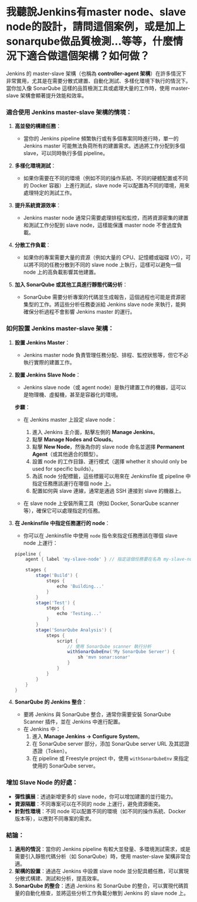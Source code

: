 # 我聽說Jenkins有master node、slave node的設計，請問這個案例，或是加上sonarqube做品質檢測...等等，什麼情況下適合做這個架構？如何做？

Jenkins 的 master-slave 架構（也稱為 **controller-agent 架構**）在許多情況下非常實用，尤其是在需要分散式建置、自動化測試、多樣化環境下執行的情況下。當你加入像 SonarQube 這樣的品質檢測工具或處理大量的工作時，使用 master-slave 架構會顯著提升效能和效率。

### 適合使用 Jenkins master-slave 架構的情境：

1. **高並發的構建任務**：
   - 當你的 Jenkins pipeline 頻繁執行或有多個專案同時進行時，單一的 Jenkins master 可能無法負荷所有的建置需求。透過將工作分配到多個 slave，可以同時執行多個 pipeline。

2. **多樣化環境測試**：
   - 如果你需要在不同的環境（例如不同的操作系統、不同的硬體配置或不同的 Docker 容器）上進行測試，slave node 可以配置為不同的環境，用來處理特定的測試工作。

3. **提升系統資源效率**：
   - Jenkins master node 通常只需要處理排程和監控，而將資源密集的建置和測試工作分配到 slave node，這樣能保護 master node 不會過度負載。

4. **分散工作負載**：
   - 如果你的專案需要大量的資源（例如大量的 CPU、記憶體或磁碟 I/O），可以將不同的任務分散到不同的 slave node 上執行，這樣可以避免一個 node 上的高負載影響其他建置。

5. **加入 SonarQube 或其他工具進行靜態代碼分析**：
   - SonarQube 需要分析專案的代碼並生成報告，這個過程也可能是資源密集型的工作。將這些分析任務委派給 Jenkins slave node 來執行，能夠確保分析過程不會影響 Jenkins master 的運行。

### 如何設置 Jenkins master-slave 架構：

1. **設置 Jenkins Master**：
   - Jenkins master node 負責管理任務分配、排程、監控狀態等，但它不必執行實際的建置工作。

2. **設置 Jenkins Slave Node**：
   - Jenkins slave node（或 agent node）是執行建置工作的機器，這可以是物理機、虛擬機，甚至是容器化的環境。

   **步驟**：
   - 在 Jenkins master 上設定 slave node：
     1. 進入 Jenkins 主介面，點擊左側的 **Manage Jenkins**。
     2. 點擊 **Manage Nodes and Clouds**。
     3. 點擊 **New Node**，然後為你的 slave node 命名並選擇 **Permanent Agent**（或其他適合的類型）。
     4. 設置 node 的工作目錄、運行模式（選擇 whether it should only be used for specific builds）。
     5. 為該 node 分配標籤，這些標籤可以用來在 Jenkinsfile 或 pipeline 中指定任務應該運行在哪個 node 上。
     6. 配置如何與 slave 連線，通常是通過 SSH 連接到 slave 的機器上。

   - 在 slave node 上安裝所需工具（例如 Docker, SonarQube scanner 等），確保它可以處理指定的任務。

3. **在 Jenkinsfile 中指定任務運行的 node**：
   - 你可以在 Jenkinsfile 中使用 `node` 指令來指定任務應該在哪個 slave node 上運行：
   ```groovy
   pipeline {
       agent { label 'my-slave-node' } // 指定這個任務要在名為 my-slave-node 的 agent 上執行

       stages {
           stage('Build') {
               steps {
                   echo 'Building...'
               }
           }
           stage('Test') {
               steps {
                   echo 'Testing...'
               }
           }
           stage('SonarQube Analysis') {
               steps {
                   script {
                       // 使用 SonarQube scanner 執行分析
                       withSonarQubeEnv('My SonarQube Server') {
                           sh 'mvn sonar:sonar'
                       }
                   }
               }
           }
       }
   }
   ```

4. **SonarQube 的 Jenkins 整合**：
   - 要將 Jenkins 與 SonarQube 整合，通常你需要安裝 SonarQube Scanner 插件，並在 Jenkins 中進行配置。
   - 在 Jenkins 中：
     1. 進入 **Manage Jenkins -> Configure System**。
     2. 在 SonarQube server 部分，添加 SonarQube server URL 及其認證憑證（Token）。
     3. 在 pipeline 或 Freestyle project 中，使用 `withSonarQubeEnv` 來指定使用的 SonarQube server。

### 增加 Slave Node 的好處：
- **彈性擴展**：透過新增更多的 slave node，你可以增加建置的並行能力。
- **資源隔離**：不同專案可以在不同的 node 上運行，避免資源衝突。
- **針對性環境**：不同 node 可以配置不同的環境（如不同的操作系統、Docker版本等），以應對不同專案的需求。
  
### 結論：
1. **適用的情況**：當你的 Jenkins pipeline 有較大並發量、多環境測試需求，或是需要引入靜態代碼分析（如 SonarQube）時，使用 master-slave 架構非常合適。
2. **架構的設置**：通過在 Jenkins 中設置 slave node 並分配具體任務，可以實現分散式構建、測試和分析，提高效率。
3. **SonarQube 的整合**：透過 Jenkins 和 SonarQube 的整合，可以實現代碼質量的自動化檢查，並將這些分析工作負載分散到 Jenkins 的 slave node 上。